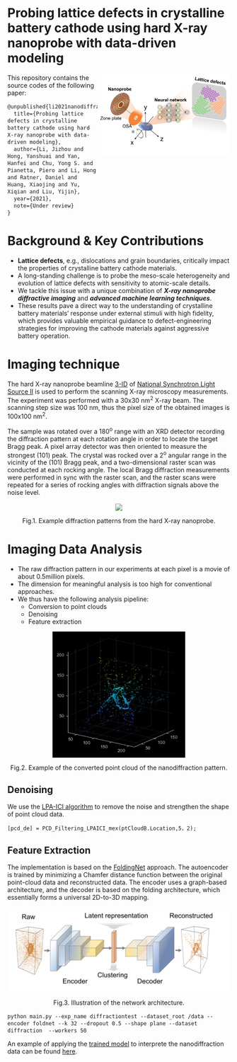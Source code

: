 Probing lattice defects in crystalline battery cathode using hard X-ray nanoprobe with data-driven modeling
======
<img src="images/abstract.png" width="300" align="right">

This repository contains the source codes of the following paper:

```
@unpublished{li2021nanodiffraction,
  title={Probing lattice defects in crystalline battery cathode using hard 
X-ray nanoprobe with data-driven modeling},
  author={Li, Jizhou and Hong, Yanshuai and Yan, Hanfei and Chu, Yong S. and Pianetta, Piero and Li, Hong and Ratner, Daniel and Huang, Xiaojing and Yu, Xiqian and Liu, Yijin},
  year={2021},
  note={Under review}
}
```
# Background & Key Contributions
- **Lattice defects**, e.g., dislocations and grain boundaries, critically impact the properties of crystalline battery cathode materials.
- A long-standing challenge is to probe the meso-scale heterogeneity and evolution of lattice defects with sensitivity to atomic-scale details. 
- We tackle this issue with a unique combination of ___X-ray nanoprobe diffractive imaging___ and ___advanced machine learning techniques___.
- These results pave a direct way to the understanding of crystalline battery materials’ response under external stimuli with high fidelity, which provides valuable empirical guidance to defect-engineering strategies for improving the cathode materials against aggressive battery operation.

# Imaging technique

The hard X-ray nanoprobe beamline [3-ID](https://www.bnl.gov/nsls2/beamlines/beamline.php?r=3-ID) of [National Synchrotron Light Source II](https://www.bnl.gov) is used to perform the scanning X-ray microscopy measurements. The experiment was performed with a 30x30 nm<sup>2</sup> X-ray beam. The scanning step size was 100 nm, thus the pixel size of the obtained images is 100x100 nm<sup>2</sup>.

The sample was rotated over a 180<sup>o</sup> range with an XRD detector recording the diffraction pattern at each rotation angle in order to locate the target Bragg peak. A pixel array detector was then oriented to measure the strongest (101) peak. The crystal was rocked over a 2<sup>o</sup> angular range in the vicinity of the (101) Bragg peak, and a two-dimensional raster scan was conducted at each rocking angle. The local Bragg diffraction measurements were performed in sync with the raster scan, and the raster scans were repeated for a series of rocking angles with diffraction signals above the noise level. 

<p align = "center"><img src="images/patterns.gif" width="600" align="center">
</p><p align = "center">
Fig.1. Example diffraction patterns from the hard X-ray nanoprobe.
</p>


# Imaging Data Analysis

- The raw diffraction pattern in our experiments at each pixel is a movie of about 0.5million pixels.
- The dimension for meaningful analysis is too high for conventional approaches. 
- We thus have the following analysis pipeline:
   - Conversion to point clouds
   - Denoising 
   - Feature extraction
<p align = "center"><img src="images/pointcloud.png" width="300" align="center">
</p><p align = "center">
Fig.2. Example of the converted point cloud of the nanodiffraction pattern.
</p>

## **Denoising**
We use the [LPA-ICI algorithm](https://ieeexplore.ieee.org/document/8933110) to remove the noise and strengthen the shape of point cloud data. 

```
[pcd_de] = PCD_Filtering_LPAICI_mex(ptCloudB.Location,5，2);
```


## **Feature Extraction**
The implementation is based on the [FoldingNet](https://arxiv.org/abs/1712.07262) approach. The autoencoder is trained by minimizing a Chamfer distance function between the original point-cloud data and reconstructed data. The encoder uses a graph-based architecture, and the decoder is based on the folding architecture, which essentially forms a universal 2D-to-3D mapping. 

<p align = "center"><img src="images/network.png" width="600" align="center">
</p><p align = "center">
Fig.3. Illustration of the network architecture.
</p>

```
python main.py --exp_name diffractiontest --dataset_root /data --encoder foldnet --k 32 --dropout 0.5 --shape plane --dataset diffraction  --workers 50 
```

An example of applying the [trained model](/models/Reconstruct_diffractiontest_20210509_foldnet) to interprete the nanodiffraction data can be found [here](demo_inspection.ipynb). 